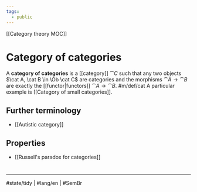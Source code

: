 ```yaml
---
tags:
  - public
---
```

[[Category theory MOC]]
# Category of categories

A **category of categories** is a [[category]] $\cat C$ such that any two objects $\cat A, \cat B \in \Ob \cat C$ are categories
and the morphisms $\cat A \to \cat B$ are exactly the [[functor|functors]] $\cat A \to \cat B$. #m/def/cat
A particular example is [[Category of small categories]].


## Further terminology

- [[Autistic category]]

## Properties

- [[Russell's paradox for categories]]

#
---
#state/tidy | #lang/en | #SemBr
